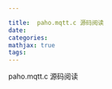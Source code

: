 ```yaml
---

title:  paho.mqtt.c 源码阅读
date: 
categories: 
mathjax: true
tags: 
---
```


paho.mqtt.c 源码阅读

<!-- more -->
